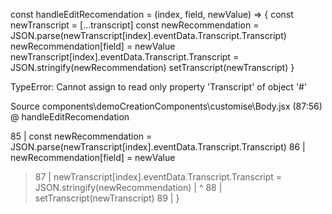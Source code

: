 
  const handleEditRecomendation = (index, field, newValue) => {
    const newTranscript = [...transcript]
    const newRecommendation = JSON.parse(newTranscript[index].eventData.Transcript.Transcript)
    newRecommendation[field] = newValue
    newTranscript[index].eventData.Transcript.Transcript = JSON.stringify(newRecommendation)
    setTranscript(newTranscript)
  }

  TypeError: Cannot assign to read only property 'Transcript' of object '#<Object>'

Source
components\demoCreationComponents\customise\Body.jsx (87:56) @ handleEditRecomendation

  85 |   const newRecommendation = JSON.parse(newTranscript[index].eventData.Transcript.Transcript)
  86 |   newRecommendation[field] = newValue
> 87 |   newTranscript[index].eventData.Transcript.Transcript = JSON.stringify(newRecommendation)
     |                                                      ^
  88 |   setTranscript(newTranscript)
  89 | }
